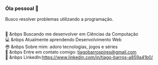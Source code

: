 ### Óla pessoal 👋

Busco resolver problemas utilizando a programação.

<br/>:star2: &nbps Buscando me desenvolver em Ciências da Computação
<br/>:computer: &nbps Atualmente aprendendo Desenvolvimento Web
<br/>:sunglasses: &nbps Sobre mim: adoro tecnologias, jogos e séries
<br/>:email: &nbps Entre em contato comigo: tiagobarrospires@gmail.com
<br/>:blue_heart:	&nbps LinkedIn:https://www.linkedin.com/in/tiago-barros-a859a41b0/



